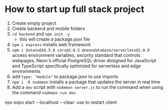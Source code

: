 # How to start up full stack project

1. Create empty project
2. Create backend and mobile folders
3. `cd backend` and `npm init -y`
   - this will create a package.json file
4. `npm i express` installs web framework
5. `npm i dotenv@16.5.0 cors@2.8.5 @neondatabase/serverless@1.0.0` access environment variables, security standard that controls webpages, Neon's official PostgreSQL driver designed for JavaScript and TypeScript specifically optimized for serverless and edge environments
6. add `type: "module"` to package.json to use imports
7. `npm i -D nodemon` installs a package that updates the server in real time
8. Add a `dev` script with `nodemon server.js` to run the command when using the command `nodemon run dev`

npx expo start --localhost --clear: use to restart client
